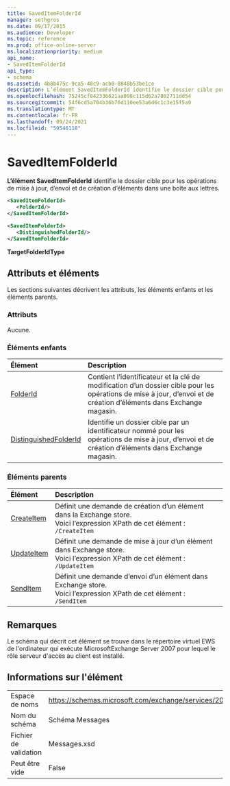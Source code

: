 ```yaml
---
title: SavedItemFolderId
manager: sethgros
ms.date: 09/17/2015
ms.audience: Developer
ms.topic: reference
ms.prod: office-online-server
ms.localizationpriority: medium
api_name:
- SavedItemFolderId
api_type:
- schema
ms.assetid: 4b8b475c-9ca5-48c9-acb0-8848b53be1ce
description: L’élément SavedItemFolderId identifie le dossier cible pour les opérations de mise à jour, d’envoi et de création d’éléments dans une boîte aux lettres.
ms.openlocfilehash: 75245cf842336621aa098c115d62a7802711dd54
ms.sourcegitcommit: 54f6cd5a704b36b76d110ee53a6d6c1c3e15f5a9
ms.translationtype: MT
ms.contentlocale: fr-FR
ms.lasthandoff: 09/24/2021
ms.locfileid: "59546118"
---
```

# <a name="saveditemfolderid"></a>SavedItemFolderId

**L’élément SavedItemFolderId** identifie le dossier cible pour les opérations de mise à jour, d’envoi et de création d’éléments dans une boîte aux lettres. 
  
```xml
<SavedItemFolderId>
   <FolderId/>
</SavedItemFolderId>
```

```xml
<SavedItemFolderId>
   <DistinguishedFolderId/>
</SavedItemFolderId>
```

**TargetFolderIdType**

## <a name="attributes-and-elements"></a>Attributs et éléments

Les sections suivantes décrivent les attributs, les éléments enfants et les éléments parents.
  
### <a name="attributes"></a>Attributs

Aucune.
  
### <a name="child-elements"></a>Éléments enfants

|**Élément**|**Description**|
|:-----|:-----|
|[FolderId](folderid.md) <br/> |Contient l’identificateur et la clé de modification d’un dossier cible pour les opérations de mise à jour, d’envoi et de création d’éléments dans Exchange magasin.  <br/> |
|[DistinguishedFolderId](distinguishedfolderid.md) <br/> |Identifie un dossier cible par un identificateur nommé pour les opérations de mise à jour, d’envoi et de création d’éléments dans Exchange magasin.  <br/> |
   
### <a name="parent-elements"></a>Éléments parents

|**Élément**|**Description**|
|:-----|:-----|
|[CreateItem](createitem.md) <br/> |Définit une demande de création d’un élément dans la Exchange store.  <br/> Voici l’expression XPath de cet élément :  <br/>  `/CreateItem` <br/> |
|[UpdateItem](updateitem.md) <br/> |Définit une demande de mise à jour d’un élément dans Exchange store.  <br/> Voici l’expression XPath de cet élément :  <br/>  `/UpdateItem` <br/> |
|[SendItem](senditem.md) <br/> |Définit une demande d’envoi d’un élément dans Exchange store.  <br/> Voici l’expression XPath de cet élément :  <br/>  `/SendItem` <br/> |
   
## <a name="remarks"></a>Remarques

Le schéma qui décrit cet élément se trouve dans le répertoire virtuel EWS de l'ordinateur qui exécute MicrosoftExchange Server 2007 pour lequel le rôle serveur d'accès au client est installé.
  
## <a name="element-information"></a>Informations sur l'élément

|||
|:-----|:-----|
|Espace de noms  <br/> |https://schemas.microsoft.com/exchange/services/2006/messages  <br/> |
|Nom du schéma  <br/> |Schéma Messages  <br/> |
|Fichier de validation  <br/> |Messages.xsd  <br/> |
|Peut être vide  <br/> |False  <br/> |
   

